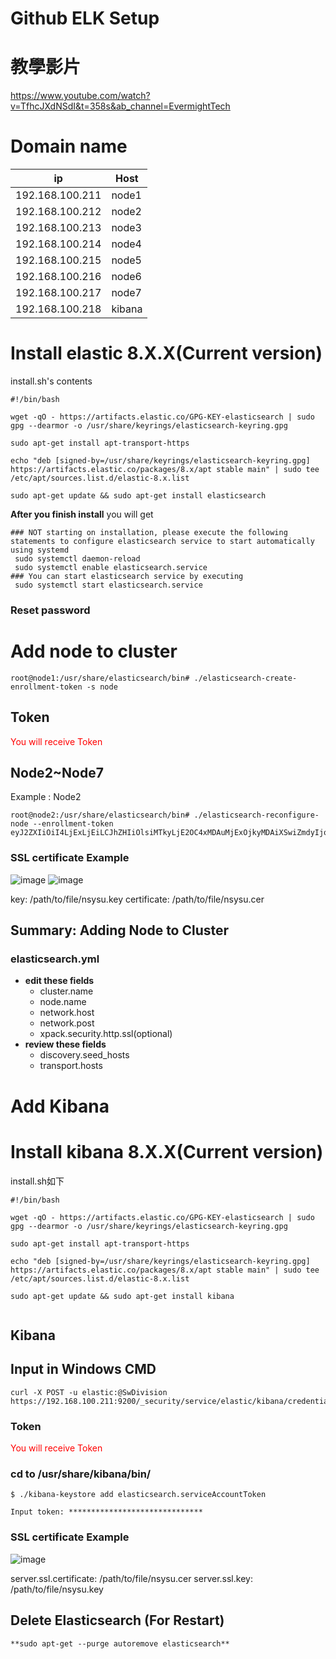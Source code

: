 # Github ELK Setup

# 教學影片
https://www.youtube.com/watch?v=TfhcJXdNSdI&t=358s&ab_channel=EvermightTech

# Domain name

| ip | Host |
| -------- | -------- |
| 192.168.100.211     | node1     | 
| 192.168.100.212     | node2     | 
| 192.168.100.213     | node3     | 
| 192.168.100.214     | node4     | 
| 192.168.100.215     | node5     | 
| 192.168.100.216     | node6     |
| 192.168.100.217     | node7     | 
| 192.168.100.218     | kibana     | 

# Install elastic 8.X.X(Current version)

install.sh's contents
```
#!/bin/bash

wget -qO - https://artifacts.elastic.co/GPG-KEY-elasticsearch | sudo gpg --dearmor -o /usr/share/keyrings/elasticsearch-keyring.gpg

sudo apt-get install apt-transport-https

echo "deb [signed-by=/usr/share/keyrings/elasticsearch-keyring.gpg] https://artifacts.elastic.co/packages/8.x/apt stable main" | sudo tee /etc/apt/sources.list.d/elastic-8.x.list

sudo apt-get update && sudo apt-get install elasticsearch

```
**After you finish install** you will get
```
### NOT starting on installation, please execute the following statements to configure elasticsearch service to start automatically using systemd
 sudo systemctl daemon-reload
 sudo systemctl enable elasticsearch.service
### You can start elasticsearch service by executing
 sudo systemctl start elasticsearch.service
```
### Reset password

# Add node to cluster

```root@node1:/usr/share/elasticsearch/bin# ./elasticsearch-create-enrollment-token -s node```

## Token

<font color="#f00">You will receive Token
</font>


## Node2~Node7


Example : Node2
```
root@node2:/usr/share/elasticsearch/bin# ./elasticsearch-reconfigure-node --enrollment-token eyJ2ZXIiOiI4LjExLjEiLCJhZHIiOlsiMTkyLjE2OC4xMDAuMjExOjkyMDAiXSwiZmdyIjoiOGI1MGYxNTZhZGQ5ODFmYjg2MDY1YjgyOTc2YmFiYjMxNTE3NDY2OTQxM2Y3OGE3Y2Y4MDIzZDIzOTQ4NmZlOSIsImtleSI6IkVoZS1FNHdCNzNLbnVRUzI2MEVWOjBiTHF2c1g1VEdPdDA3bktpUHRiNlEifQ==
```
### SSL certificate Example

![image](https://github.com/Kenny890806/Elasticsearch-Cluster-Kibana/blob/main/SSL_3.png)
![image](https://github.com/Kenny890806/Elasticsearch-Cluster-Kibana/blob/main/ELK_yml.png)


key: /path/to/file/nsysu.key
certificate: /path/to/file/nsysu.cer


## Summary: Adding Node to Cluster

### elasticsearch.yml
- **edit these fields**
    - cluster.name
    - node.name
    - network.host
    - network.post
    - xpack.security.http.ssl(optional)
- **review these fields**
    - discovery.seed_hosts
    - transport.hosts



# Add Kibana

# Install kibana 8.X.X(Current version)

install.sh如下
```
#!/bin/bash

wget -qO - https://artifacts.elastic.co/GPG-KEY-elasticsearch | sudo gpg --dearmor -o /usr/share/keyrings/elasticsearch-keyring.gpg

sudo apt-get install apt-transport-https

echo "deb [signed-by=/usr/share/keyrings/elasticsearch-keyring.gpg] https://artifacts.elastic.co/packages/8.x/apt stable main" | sudo tee /etc/apt/sources.list.d/elastic-8.x.list

sudo apt-get update && sudo apt-get install kibana


```

## Kibana

## Input in Windows CMD 
```
curl -X POST -u elastic:@SwDivision https://192.168.100.211:9200/_security/service/elastic/kibana/credential/token/kibana_token
```


### Token

<font color="#f00">You will receive Token
</font>



### cd to **/usr/share/kibana/bin/**
```
$ ./kibana-keystore add elasticsearch.serviceAccountToken

Input token: ******************************
```

### SSL certificate Example

![image](https://github.com/Kenny890806/Elasticsearch-Cluster-Kibana/blob/main/kibana_yml.png)


server.ssl.certificate: /path/to/file/nsysu.cer
server.ssl.key: /path/to/file/nsysu.key





## Delete Elasticsearch (For Restart)
```
**sudo apt-get --purge autoremove elasticsearch**
```


